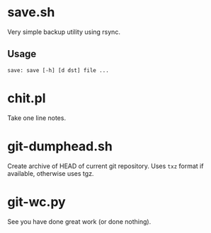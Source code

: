 save.sh
=======

Very simple backup utility using rsync.

Usage
-----

    save: save [-h] [d dst] file ...


chit.pl
=======

Take one line notes.



git-dumphead.sh
===============

Create archive of HEAD of current git repository.
Uses `txz` format if available, otherwise uses tgz.



git-wc.py
=========

See you have done great work (or done nothing).
